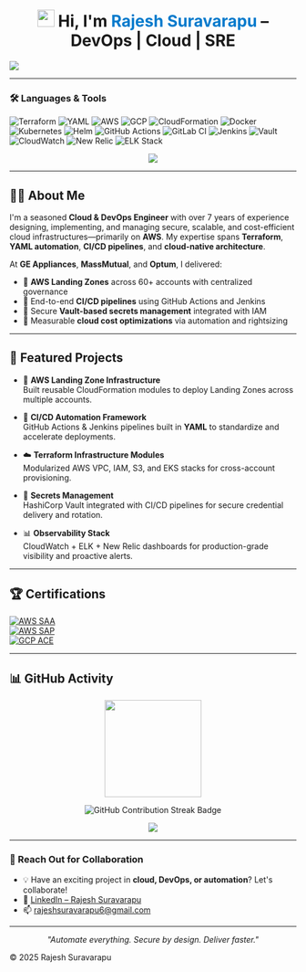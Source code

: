 <h1 align="center">
  <img src="https://github.githubassets.com/images/icons/emoji/unicode/1f44b.png" width="30" /> 
  Hi, I'm <span style="color:#007ACC;">Rajesh Suravarapu</span> – DevOps | Cloud | SRE
</h1>

<a href="https://github.com/rajeshsuravarapu06">
  <img src="https://github-readme-stats.vercel.app/api/top-langs/?username=rajeshsuravarapu06&layout=compact&theme=tokyonight&langs_count=5&hide=html,javascript" />
</a>


---

### 🛠️ Languages & Tools

![Terraform](https://img.shields.io/badge/Terraform-IaC-7B42BC?style=flat&logo=terraform)
![YAML](https://img.shields.io/badge/YAML-Workflow-blue?style=flat&logo=yaml&logoColor=white)
![AWS](https://img.shields.io/badge/AWS-232F3E?style=flat&logo=amazonaws&logoColor=white)
![GCP](https://img.shields.io/badge/GCP-4285F4?style=flat&logo=googlecloud&logoColor=white)
![CloudFormation](https://img.shields.io/badge/CloudFormation-FF4F8B?style=flat&logo=amazonaws)
![Docker](https://img.shields.io/badge/Docker-2496ED?style=flat&logo=docker)
![Kubernetes](https://img.shields.io/badge/Kubernetes-326CE5?style=flat&logo=kubernetes)
![Helm](https://img.shields.io/badge/Helm-0F1689?style=flat&logo=helm)
![GitHub Actions](https://img.shields.io/badge/GitHub%20Actions-CI%2FCD-2088FF?style=flat&logo=githubactions)
![GitLab CI](https://img.shields.io/badge/GitLab_CI-FC6D26?style=flat&logo=gitlab)
![Jenkins](https://img.shields.io/badge/Jenkins-D24939?style=flat&logo=jenkins)
![Vault](https://img.shields.io/badge/Vault-Secrets_Management-000000?style=flat&logo=vault)
![CloudWatch](https://img.shields.io/badge/CloudWatch-Monitoring-FF9900?style=flat&logo=amazonaws)
![New Relic](https://img.shields.io/badge/New%20Relic-008C99?style=flat&logo=newrelic)
![ELK Stack](https://img.shields.io/badge/ELK-005571?style=flat&logo=elasticstack)

<p align="center">
  <a href="https://github.com/rajeshsuravarapu06">
    <img src="https://github-readme-stats.vercel.app/api/top-langs/?username=rajeshsuravarapu06&layout=compact&theme=radical" />
  </a>
</p>

---

## 🧑‍💼 About Me

I'm a seasoned **Cloud & DevOps Engineer** with over 7 years of experience designing, implementing, and managing secure, scalable, and cost-efficient cloud infrastructures—primarily on **AWS**. My expertise spans **Terraform**, **YAML automation**, **CI/CD pipelines**, and **cloud-native architecture**.

At **GE Appliances**, **MassMutual**, and **Optum**, I delivered:
- 🔹 **AWS Landing Zones** across 60+ accounts with centralized governance  
- 🔹 End-to-end **CI/CD pipelines** using GitHub Actions and Jenkins  
- 🔹 Secure **Vault-based secrets management** integrated with IAM  
- 🔹 Measurable **cloud cost optimizations** via automation and rightsizing  

---

## 🧪 Featured Projects

- 🚀 **AWS Landing Zone Infrastructure**  
  Built reusable CloudFormation modules to deploy Landing Zones across multiple accounts.

- 🔁 **CI/CD Automation Framework**  
  GitHub Actions & Jenkins pipelines built in **YAML** to standardize and accelerate deployments.

- ☁️ **Terraform Infrastructure Modules**  
  Modularized AWS VPC, IAM, S3, and EKS stacks for cross-account provisioning.

- 🔐 **Secrets Management**  
  HashiCorp Vault integrated with CI/CD pipelines for secure credential delivery and rotation.

- 📊 **Observability Stack**  
  CloudWatch + ELK + New Relic dashboards for production-grade visibility and proactive alerts.

---

## 🏆 Certifications

[![AWS SAA](https://img.shields.io/badge/AWS%20Certified-SAA-orange?style=flat&logo=amazonaws&logoColor=white)](https://aws.amazon.com/certification/certified-solutions-architect-associate/)  
[![AWS SAP](https://img.shields.io/badge/AWS%20Certified-SAP--Pro-darkgreen?style=flat&logo=amazonaws&logoColor=white)](https://aws.amazon.com/certification/certified-solutions-architect-professional/)  
[![GCP ACE](https://img.shields.io/badge/GCP%20Certified-Associate%20Cloud%20Engineer-blue?style=flat&logo=googlecloud&logoColor=white)](https://cloud.google.com/certification/cloud-engineer)

---

## 📊 GitHub Activity

<p align="center">
  <a href="https://github.com/rajeshsuravarapu06">
    <img src="https://github-readme-stats.vercel.app/api?username=rajeshsuravarapu06&show_icons=true&theme=tokyonight&custom_title=My%20GitHub%20Stats" height="170"/>
  </a>
</p>

<p align="center">
  <img src="https://img.shields.io/badge/GitHub-Contribution%20Streak-informational?style=flat&logo=github&logoColor=white" alt="GitHub Contribution Streak Badge"/>
</p>

<p align="center">
  <img src="https://komarev.com/ghpvc/?username=rajeshsuravarapu06&label=Profile%20Views&color=0e75b6&style=flat-square" />
</p>

---

### 🤝 Reach Out for Collaboration

- 💡 Have an exciting project in **cloud, DevOps, or automation**? Let's collaborate!
- 💼 [LinkedIn – Rajesh Suravarapu](https://www.linkedin.com/in/rajesh-suravarapu)  
- 📫 [rajeshsuravarapu6@gmail.com](mailto:rajeshsuravarapu6@gmail.com)

---

<p align="center"><i>"Automate everything. Secure by design. Deliver faster."</i></p>

© 2025 Rajesh Suravarapu
